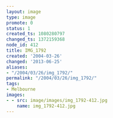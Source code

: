 ```yaml
---
layout: image
type: image
promote: 0
status: 1
created_ts: 1080280797
changed_ts: 1372159368
node_id: 412
title: IMG_1792
created: '2004-03-26'
changed: '2013-06-25'
aliases:
- "/2004/03/26/img_1792/"
permalink: "/2004/03/26/img_1792/"
tags:
- Melbourne
images:
- - src: image/images/img_1792-412.jpg
    name: img_1792-412.jpg
---
```



